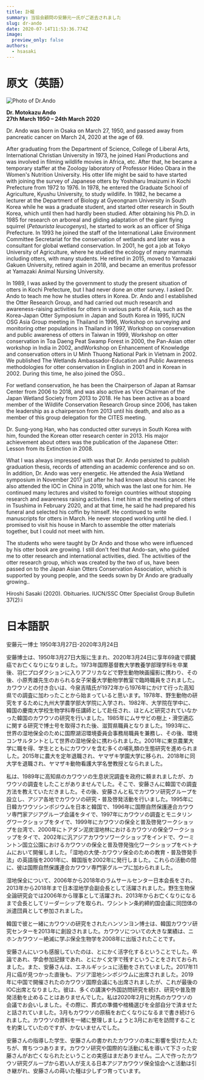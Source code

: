 ```yaml
---
title: 訃報
summary: 当協会顧問の安藤元一氏がご逝去されました
slug: dr-ando
date: 2020-07-14T11:53:36.774Z
image:
  preview_only: false
authors:
  - hsasaki
---
```

# 原文（英語）

![Photo of Dr.Ando](https://iucnosgbull.org/Volume37/Motokazu_Ando.png)

**Dr. Motokazu Ando\
27th March 1950 – 24th March 2020**

Dr. Ando was born in Osaka on March 27, 1950, and passed away from pancreatic cancer on March 24, 2020 at the age of 69.

After graduating from the Department of Science, College of Liberal Arts, International Christian University in 1973, he joined Hani Productions and was involved in filming wildlife movies in Africa, etc. After that, he became a temporary staffer at the Zoology laboratory of Professor Hideo Obara in the Women's Nutrition University. His otter life might be said to have started with joining the survey of Japanese otters by Yoshiharu Imaizumi in Kochi Prefecture from 1972 to 1976. In 1978, he entered the Graduate School of Agriculture, Kyushu University, to study wildlife. In 1982, he became a lecturer at the Department of Biology at Gyeongnam University in South Korea while he was a graduate student, and started otter research in South Korea, which until then had hardly been studied. After obtaining his Ph.D. in 1985 for research on arboreal and gliding adaptation of the giant flying squirrel (*Petaurista leucogenys*), he started to work as an officer of Shiga Prefecture. In 1993 he joined the staff of the International Lake Environment Committee Secretariat for the conservation of wetlands and later was a consultant for global wetland conservation. In 2001, he got a job at Tokyo University of Agriculture, where he studied the ecology of many mammals including otters, with many students. He retired in 2015, moved to Yamazaki Gakuen University, retired again in 2018, and became an emeritus professor at Yamazaki Animal Nursing University.

In 1989, I was asked by the government to study the present situation of otters in Kochi Prefecture, but I had never done an otter survey. I asked Dr. Ando to teach me how he studies otters in Korea. Dr. Ando and I established the Otter Research Group, and had carried out much research and awareness-raising activities for otters in various parts of Asia, such as the Korea-Japan Otter Symposium in Japan and South Korea in 1995, IUCN OSG Asia Group meeting in Thailand in 1996, Workshop on surveying and monitoring otter populations in Thailand in 1997, Workshop on conservation and public awareness of otters in Taiwan in 1999, Workshop on otter conservation in Toa Daeng Peat Swamp Forest in 2000, the Pan-Asian otter workshop in India in 2002, andWorkshop on Enhancement of Knowledge and conservation otters in U Minh Thuong National Park in Vietnam in 2002. We published The Wetlands Ambassador-Education and Public Awareness methodologies for otter conservation in English in 2001 and in Korean in 2002. During this time, he also joined the OSG..

For wetland conservation, he has been the Chairperson of Japan at Ramsar Center from 2006 to 2018, and was also active as Vice Chairman of the Japan Wetland Society from 2013 to 2018. He has been active as a board member of the Wildlife Conservation Research Group since 2006, has taken the leadership as a chairperson from 2013 until his death, and also as a member of this group delegation for the CITES meeting.

Dr. Sung-yong Han, who has conducted otter surveys in South Korea with him, founded the Korean otter research center in 2013. His major achievement about otters was the publication of the Japanese Otter: Lesson from its Extinction in 2008.

What I was always impressed with was that Dr. Ando persisted to publish graduation thesis, records of attending an academic conference and so on. In addition, Dr. Ando was very energetic. He attended the Asia Wetland symposium in November 2017 just after he had known about his cancer. He also attended the IOC in China in 2019, which was the last one for him. He continued many lectures and visited to foreign countries without stopping research and awareness raising activities. I met him at the meeting of otters in Tsushima in February 2020, and at that time, he said he had prepared his funeral and selected his coffin by himself. He continued to write manuscripts for otters in March. He never stopped working until he died. I promised to visit his house in March to assemble the otter materials together, but I could not meet with him.

The students who were taught by Dr Ando and those who were influenced by his otter book are growing. I still don't feel that Ando-san, who guided me to otter research and international activities, died. The activities of the otter research group, which was created by the two of us, have been passed on to the Japan Asian Otters Conservation Association, which is supported by young people, and the seeds sown by Dr Ando are gradually growing..

Hiroshi Sasaki (2020). Obituaries. IUCN/SSC Otter Specialist Group Bulletin 37(2):i

# 日本語訳

安藤元一博士 1950年3月27日-2020年3月24日

安藤博士は、1950年3月27日大阪に生まれ、2020年3月24日に享年69歳で膵臓癌でお亡くなりになりました。1973年国際基督教大学教養学部理学科を卒業後、羽仁プロダクションに入りアフリカなどで野生動物映画撮影に携わり、その後、小原秀雄先生のおられる女子栄養大学動物学教室で臨時職員をされました。カワウソとの付き合いは、今泉吉晴氏が1972年から1976年にかけて行った高知県での調査に加わったことから始まっていると思います。1978年、野生動物の研究をするために九州大学農学部大学院に入学され、1982年、大学院在学中に、韓国の慶南大学校生物学科専任講師として赴任され、ほとんど研究されていなかった韓国のカワウソの研究を行いました。1985年にムササビの樹上・滑空適応に関する研究で博士号を取得された後、滋賀県職員となりました。1993年に、世界の湿地保全のために国際湖沼環境委員会事務局職員を兼務し、その後、環境コンサルタントとして世界の湿地保全に携わられました。2001年に東京農業大学に職を得、学生とともにカワウソを含む多くの哺乳類の生態研究を進められました。2015年に農大を定年退職され、ヤマザキ学園大学に移られ、2018年に同大学を退職され、ヤマザキ動物看護大学名誉教授となられました。

私は、1989年に高知県のカワウソの生息状況調査を政府に頼まれましたが、カワウソの調査をしたことがありませんでした。そこで、安藤さんに韓国での調査方法を教えていただきました。その後、安藤さんと私でカワウソ研究グループを設立し、アジア各地でカワウソの研究・普及啓発活動を行いました。1995年に日韓カワウソシンポジウムを日本と韓国で、1996年に国際自然保護連合カワウソ専門家アジアグループ会議をタイで、1997年にカワウソの調査とモニタリングワークショップをタイで、1999年にカワウソの保全と普及啓発ワークショップを台湾で、2000年にトアダン泥炭湿地林におけるカワウソの保全ワークショップをタイで、2002年に汎アジアカワウソワークショップをインドで、ウーミントン国立公園におけるカワウソの保全と普及啓発強化ワークショップをベトナムにおいて開催しました。「湿地の大使-カワウソ保全のための教育・普及啓発手法」の英語版を2001年に、韓国版を2002年に発行しました。これらの活動の間に、彼は国際自然保護連合カワウソ専門家グループに加わられました。

湿地保全について、2006年から2018年のラムサールセンター日本会長をされ、2013年から2018年まで日本湿地学会副会長として活躍されました。野生生物保全論研究会では2006年から理事として活躍され、2013年からお亡くなりになるまで会長としてリーダーシップを取られ、ワシントン条約締約国会議に同団体の派遣団員として参加されました。

韓国で彼と一緒にカワウソの研究をされたハンソンヨン博士は、韓国カワウソ研究センターを2013年に創設されました。カワウソについての大きな業績は、ニホンカワウソ－絶滅に学ぶ保全生物学を2008年に出版されたことです。

安藤さんにいつも感服していたのは、とにかく活字化するということでした。卒論であれ、学会参加記録であれ、とにかく文字で残すということをされておられました。また、安藤さんは、エネルギッシュに活動をされていました。2017年11月に癌が見つかった直後も、アジア湿地シンポジウムに出席されました。2019年に中国で開催されたのカワウソ国際会議にも出席されましたが、これが最後のIOC出席となりました。彼は、多くの講演や外国訪問研究を続け、研究や普及啓発活動を止めることはありませんでした。私は2020年2月に対馬のカワウソの会議でお会いしました。その際に、葬式の準備や棺桶選びを全部自分で済ませたと話されていました。3月もカワウソの原稿をお亡くなりになるまで書き続けられました。カワウソの資料を一緒に整理しましょうと3月にお宅を訪問することを約束していたのですが、かないませんでした。

安藤さんの指導した学生、安藤さんの書かれたカワウソの本に影響を受けた人たちが、育ちつつあります。カワウソ研究や国際的な活動に私を導いて下さった安藤さんがお亡くなられたということの実感はまだありません。二人で作ったカワウソ研究グループから若い人が支える日本アジアカワウソ保全協会へと活動は引き継がれ、安藤さんの蒔いた種は少しずつ育っています。